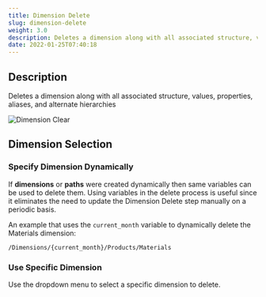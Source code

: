 ```yaml
---
title: Dimension Delete
slug: dimension-delete
weight: 3.0
description: Deletes a dimension along with all associated structure, values, properties, aliases, and alternate hierarchies
date: 2022-01-25T07:40:18
---
```



## Description
Deletes a dimension along with all associated structure, values, properties, aliases, and alternate hierarchies


![Dimension Clear](/images/dimension_clear.png)



## Dimension Selection
### Specify Dimension Dynamically
If **dimensions** or **paths** were created dynamically then same variables can be used to delete them. Using variables in the delete process is useful since it eliminates the need to update the Dimension Delete step manually on a periodic basis.



An example that uses the `current_month` variable to dynamically delete the Materials dimension:

```
/Dimensions/{current_month}/Products/Materials
```

### Use Specific Dimension

Use the dropdown menu to select a specific dimension to delete.
